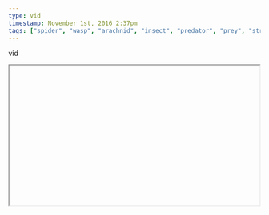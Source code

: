 ```yaml
---
type: vid
timestamp: November 1st, 2016 2:37pm
tags: ["spider", "wasp", "arachnid", "insect", "predator", "prey", "strike", "Camoflauge", "macro", "photography"]
---
```

vid
<iframe width="500" height="281"  id="youtube_iframe" src="https://www.youtube.com/embed/lJ2PsS-DpRw[![thumbnail](http://i3.ytimg.com/vi/ /maxresdefault.jpg)](https://www.youtube.com/watch?v= )></iframe>                    
                                            
Yoink.

Here are photos, because they do not compete with video:
<figure data-orig-width="3612" data-orig-height="2681" class="tmblr-full"><img src="https://64.media.tumblr.com/1c977427b4b5c5a9ae279b938ea998d7/tumblr_inline_ofzdaiUXgr1rnrp45_540.jpg" alt="image" data-orig-width="3612" data-orig-height="2681"/></figure><figure data-orig-width="3024" data-orig-height="4032" class="tmblr-full"><img src="https://64.media.tumblr.com/ef2f144e229e2b8474cff0188b50e395/tumblr_inline_ofzdamgiJT1rnrp45_540.jpg" alt="image" data-orig-width="3024" data-orig-height="4032"/></figure> 
                                                    <div id="footer">
                <span id="timestamp"> November 1st, 2016 2:37pm </span>
                                                          <span class="tag">spider</span>
                                          <span class="tag">wasp</span>
                                          <span class="tag">arachnid</span>
                                          <span class="tag">insect</span>
                                          <span class="tag">predator</span>
                                          <span class="tag">prey</span>
                                          <span class="tag">nom nom</span>
                                          <span class="tag">strike</span>
                                          <span class="tag">Camoflauge</span>
                                          <span class="tag">macro</span>
                                          <span class="tag">photography</span>
                                                    
            </body>
        </html>

        
<small>source: https://saturdayxiii.tumblr.com/post/152610129574</small>
